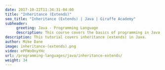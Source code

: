 ```yaml
---
date: 2017-10-22T11:34:31-04:00
title: "Inheritance (Extends)"
seo_title: "Inheritance (Extends) | Java | Giraffe Academy"
subheader:
     greeting: Java - Programming Language
     description: This course covers the basics of programming in Java. Work your way through the videos and we'll teach you everything you need to know to start your programming journey!
description: This tutorial covers inheritance (extends) in Java.
author: Mike Dane
image: inheritance-(extends).png
video: ePFWoOnyYHc
url: /programming-languages/java/inheritance-extends/
weight: 34
---
```

